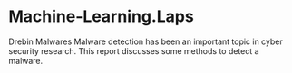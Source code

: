 # Machine-Learning.Laps
Drebin Malwares
Malware detection has been an important topic in cyber security research. This report discusses some methods to detect a malware.
